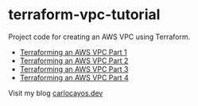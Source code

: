 # terraform-vpc-tutorial

Project code for creating an AWS VPC using Terraform.

- [Terraforming an AWS VPC Part 1](https://carlocayos.dev/2020/07/terraforming-an-aws-vpc-part-1/)
- [Terraforming an AWS VPC Part 2](https://carlocayos.dev/2020/07/terraforming-an-aws-vpc-part-2/)
- [Terraforming an AWS VPC Part 3](https://carlocayos.dev/2020/07/terraforming-an-aws-vpc-part-3/)
- [Terraforming an AWS VPC Part 4](https://carlocayos.dev/2020/07/terraforming-an-aws-vpc-part-4/)

Visit my blog [carlocayos.dev](https://carlocayos.dev)
